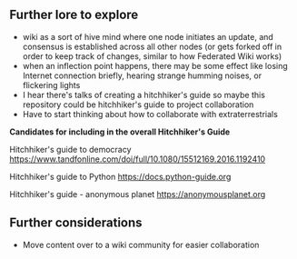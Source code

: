 ## Further lore to explore
- wiki as a sort of hive mind where one node initiates an update, and consensus is established across all other nodes (or gets forked off in order to keep track of changes, similar to how Federated Wiki works)
- when an inflection point happens, there may be some effect like losing Internet connection briefly, hearing strange humming noises, or flickering lights
- I hear there's talks of creating a hitchhiker's guide so maybe this repository could be hitchhiker's guide to project collaboration
- Have to start thinking about how to collaborate with extraterrestrials

**Candidates for including in the overall Hitchhiker's Guide**

Hitchhiker's guide to democracy
https://www.tandfonline.com/doi/full/10.1080/15512169.2016.1192410

Hitchhiker's guide to Python
https://docs.python-guide.org

Hitchhiker's guide - anonymous planet
https://anonymousplanet.org

## Further considerations
- Move content over to a wiki community for easier collaboration
